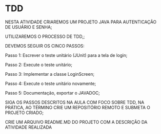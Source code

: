 # TDD

NESTA ATIVIDADE CRIAREMOS UM PROJETO JAVA PARA AUTENTICAÇÃO DE USUÁRIO E SENHA;

UTILIZAREMOS O PROCESSO DE TDD,;

DEVEMOS SEGUIR OS CINCO PASSOS:

Passo 1: Escrever o teste unitário (JUnit) para a tela de login;

Passo 2: Execute o teste unitário;

Passo 3: Implementar a classe LoginScreen;

Passo 4: Execute o teste unitário novamente;

Passo 5: Documentação, exportar o JAVADOC;

SIGA OS PASSOS DESCRITOS NA AULA COM FOCO SOBRE TDD, NA PRÁTICA, AO TÉRMINO CRIE UM REPOSITÓRIO REMOTO E SUBMETA O PROJETO CRIADO;

CRIE UM ARQUIVO README.MD DO PROJETO COM A DESCRIÇÃO DA ATIVIDADE REALIZADA
